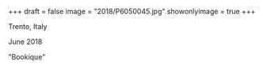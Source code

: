 +++
draft = false
image = "2018/P6050045.jpg"
showonlyimage = true
+++

Trento, Italy

June 2018
<!--more-->

"Bookique"
